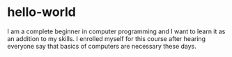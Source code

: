 # hello-world
I am a complete beginner in computer programming and I want to learn it as an addition to my skills.
I enrolled myself for this course after hearing everyone say that basics of computers are necessary these days.
